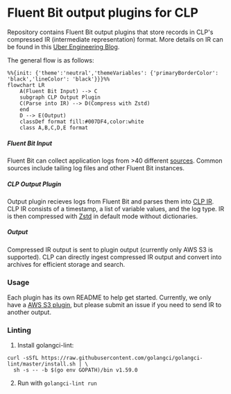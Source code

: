 # Fluent Bit output plugins for CLP

Repository contains Fluent Bit output plugins that store records in CLP's compressed IR
(intermediate representation) format. More details on IR can be found in this [Uber Engineering Blog][1].

The general flow is as follows:

```mermaid
%%{init: {'theme':'neutral','themeVariables': {'primaryBorderColor': 'black','lineColor': 'black'}}}%%
flowchart LR
    A(Fluent Bit Input) --> C
    subgraph CLP Output Plugin
    C(Parse into IR) --> D(Compress with Zstd)
    end
    D --> E(Output)
    classDef format fill:#007DF4,color:white
    class A,B,C,D,E format
```

##### Fluent Bit Input
Fluent Bit can collect application logs from >40 different [sources][2]. Common sources include tailing
log files and other Fluent Bit instances.
##### CLP Output Plugin
Output plugin recieves logs from Fluent Bit and parses them into [CLP IR][1]. CLP IR consists of a timestamp, a list of variable values, and the
log type. IR is then compressed with [Zstd][3] in default mode without dictionaries.
##### Output
Compressed IR output is sent to plugin output (currently only AWS S3 is supported). CLP can directly ingest compressed IR output and convert into archives for efficient storage and search.

### Usage
Each plugin has its own README to help get started. Currently, we only have a
[AWS S3 plugin](plugins/out_clp_s3/README.md), but please submit an issue if
you need to send IR to another output.

### Linting

1. Install golangci-lint:

```shell
curl -sSfL https://raw.githubusercontent.com/golangci/golangci-lint/master/install.sh | \
  sh -s -- -b $(go env GOPATH)/bin v1.59.0
```

2. Run with `golangci-lint run`

[1]: https://www.uber.com/en-US/blog/reducing-logging-cost-by-two-orders-of-magnitude-using-clp
[2]: https://docs.fluentbit.io/manual/pipeline/inputs
[3]: https://github.com/facebook/zstd
